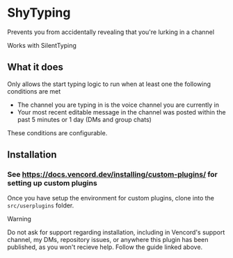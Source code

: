# ShyTyping

Prevents you from accidentally revealing that you're lurking in a channel

Works with SilentTyping

## What it does

Only allows the start typing logic to run when at least one the following conditions are met

- The channel you are typing in is the voice channel you are currently in
- Your most recent editable message in the channel was posted within the past 5 minutes or 1 day (DMs and group chats)

These conditions are configurable.

## Installation

### See https://docs.vencord.dev/installing/custom-plugins/ for setting up custom plugins
Once you have setup the environment for custom plugins, clone into the `src/userplugins` folder.

> [!WARNING]
> Do not ask for support regarding installation, including in Vencord's support channel, my DMs, repository issues, or anywhere this plugin has been published, as you won't recieve help. Follow the guide linked above.
